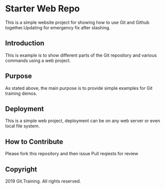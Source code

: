 # Starter Web Repo

This is a simple website project for showing how to use Git and Github together.Updating for emergency fix after stashing.

## Introduction

This is example is to show different parts of the Git repository and various commands using a web project.

## Purpose
 As stated above, the main purpose is to provide simple examples for Git training demos.

## Deployment
This is a simple web project, deployment can be on any web server or even local file system.
## How to Contribute
Please fork this repository and then issue Pull reqiests for review
## Copyright

2019 Git.Training. All rights reserved.
